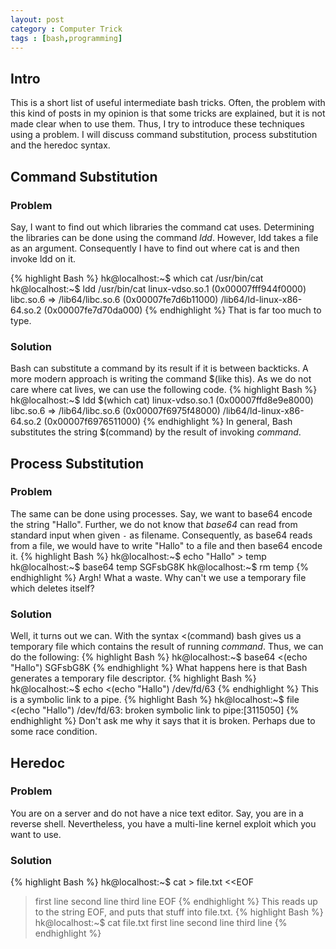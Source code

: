 ```yaml
---
layout: post
category : Computer Trick
tags : [bash,programming]
---
```


## Intro
This is a short list of useful intermediate bash tricks.
Often, the problem with this kind of posts in my opinion is that some
tricks are explained, but it is not made clear when to use them.
Thus, I try to introduce these techniques using a problem.
I will discuss command substitution, process substitution and the
heredoc syntax.

## Command Substitution
### Problem
Say, I want to find out which libraries the command cat uses.
Determining the libraries can be done using the command *ldd*.
However, ldd takes a file as an argument.
Consequently I have to find out where cat is and then invoke ldd on
it.

{% highlight Bash %}
hk@localhost:~$ which cat
/usr/bin/cat
hk@localhost:~$ ldd /usr/bin/cat
	linux-vdso.so.1 (0x00007fff944f0000)
	libc.so.6 => /lib64/libc.so.6 (0x00007fe7d6b11000)
	/lib64/ld-linux-x86-64.so.2 (0x00007fe7d70da000)
{% endhighlight %}
That is far too much to type.

### Solution
Bash can substitute a command by its result if it is between
backticks. A more modern approach is writing the command $(like this).
As we do not care where cat lives, we can use the following code.
{% highlight Bash %}
hk@localhost:~$ ldd $(which cat)
	linux-vdso.so.1 (0x00007ffd8e9e8000)
	libc.so.6 => /lib64/libc.so.6 (0x00007f6975f48000)
	/lib64/ld-linux-x86-64.so.2 (0x00007f6976511000)
{% endhighlight %}
In general, Bash substitutes the string $(command) by the result of invoking *command*.

## Process Substitution
### Problem
The same can be done using processes. Say, we want to base64 encode
the string "Hallo". Further, we do not know that *base64*
can read from standard input when given `-` as filename.
Consequently, as base64 reads from a file, we would have to write
"Hallo" to a file and then base64 encode it.
{% highlight Bash %}
hk@localhost:~$ echo "Hallo" > temp
hk@localhost:~$ base64 temp
SGFsbG8K
hk@localhost:~$ rm temp
{% endhighlight %}
Argh! What a waste. Why can't we use a temporary file which deletes
itself?
### Solution
Well, it turns out we can.
With the syntax <(command) bash gives us a temporary file which
contains the result of running *command*.
Thus, we can do the following:
{% highlight Bash %}
hk@localhost:~$ base64 <(echo "Hallo")
SGFsbG8K
{% endhighlight %}
What happens here is that Bash generates a temporary file descriptor.
{% highlight Bash %}
hk@localhost:~$ echo <(echo "Hallo")
/dev/fd/63
{% endhighlight %}
This is a symbolic link to a pipe.
{% highlight Bash %}
hk@localhost:~$ file <(echo "Hallo")
/dev/fd/63: broken symbolic link to pipe:[3115050]
{% endhighlight %}
Don't ask me why it says that it is broken. Perhaps due to some race
condition.

## Heredoc
### Problem
You are on a server and do not have a nice text editor. Say, you are
in a reverse shell. Nevertheless, you have a multi-line kernel exploit
which you want to use.
### Solution
{% highlight Bash %}
hk@localhost:~$ cat > file.txt <<EOF
> first line
> second line
> third line
> EOF
{% endhighlight %}
This reads up to the string EOF, and puts that stuff into file.txt.
{% highlight Bash %}
hk@localhost:~$ cat file.txt
first line
second line
third line
{% endhighlight %}
